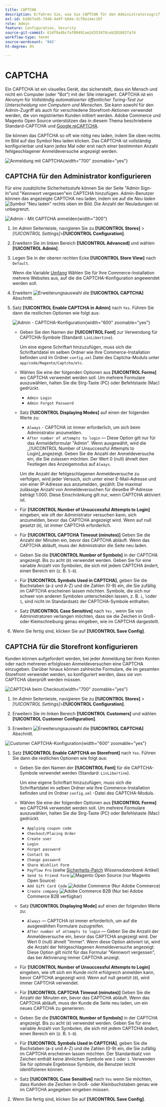 ```yaml
---
title: CAPTCHA
description: Erfahren Sie, wie Sie CAPTCHA für den Administratorzugriff und verschiedene Storefront-Aktionen konfigurieren, die von registrierten Kunden initiiert wurden.
exl-id: b2867ad5-7d48-4e9f-b84e-3cf0a14ec16f
role: Admin
feature: Configuration, Security
source-git-commit: 61df9a4bcfaf09491ae2d353478ceb281082fa74
workflow-type: tm+mt
source-wordcount: '942'
ht-degree: 0%

---
```


# CAPTCHA

Ein CAPTCHA ist ein visuelles Gerät, das sicherstellt, dass ein Mensch und nicht ein Computer (oder &quot;Bot&quot;) mit der Site interagiert. CAPTCHA ist ein Akronym für _Vollständig automatisierter öffentlicher Turing-Test zur Unterscheidung von Computern und Menschen_. Sie kann sowohl für den Admin-Zugriff als auch für verschiedene Storefront-Aktionen verwendet werden, die von registrierten Kunden initiiert werden. Adobe Commerce und Magento Open Source unterstützen das in diesem Thema beschriebene Standard-CAPTCHA und [Google reCAPTCHA](security-google-recaptcha.md).

Sie können das CAPTCHA so oft wie nötig neu laden, indem Sie oben rechts im Bild auf das Symbol Neu laden klicken. Das CAPTCHA ist vollständig konfigurierbar und kann jedes Mal oder erst nach einer bestimmten Anzahl fehlgeschlagener Anmeldeversuche angezeigt werden.

![Anmeldung mit CAPTCHA](./assets/customer-account-login-captcha.png){width="700" zoomable="yes"}

## CAPTCHA für den Administrator konfigurieren

Für eine zusätzliche Sicherheitsstufe können Sie der Seite &quot;Admin Sign-In&quot;und &quot;Kennwort vergessen&quot;ein CAPTCHA hinzufügen. Admin-Benutzer können das angezeigte CAPTCHA neu laden, indem sie auf die _Neu laden_ ![Symbol &quot;Neu laden&quot;](./assets/CAPTCHA-icon-reload.png) rechts oben im Bild. Die Anzahl der Neuladungen ist unbegrenzt.

![Admin - Mit CAPTCHA anmelden](./assets/security-captcha-admin.png){width="300"}

1. Im _Admin_ Seitenleiste, navigieren Sie zu **[!UICONTROL Stores]** > _[!UICONTROL Settings]_>**[!UICONTROL Configuration]**.

1. Erweitern Sie im linken Bereich **[!UICONTROL Advanced]** und wählen **[!UICONTROL Admin]**.

1. Legen Sie in der oberen rechten Ecke **[!UICONTROL Store View]** nach `Default`.

   Wenn die Variable [Umfang](../getting-started/websites-stores-views.md#scope-settings) Wählen Sie für Ihre Commerce-Installation mehrere Websites aus, auf die die CAPTCHA-Konfiguration angewendet werden soll.

1. Erweitern ![Erweiterungsauswahl](../assets/icon-display-expand.png) die **[!UICONTROL CAPTCHA]** Abschnitt.

1. Satz **[!UICONTROL Enable CAPTCHA in Admin]** nach `Yes`. Führen Sie dann die restlichen Optionen wie folgt aus:

   ![Admin - CAPTCHA-Konfiguration](../configuration-reference/advanced/assets/admin-captcha.png){width="600" zoomable="yes"}

   - Geben Sie den Namen der **[!UICONTROL Font]** zur Verwendung für CAPTCHA-Symbole (Standard: `LinLibertine`).

     Um eine eigene Schriftart hinzuzufügen, muss sich die Schriftartdatei im selben Ordner wie Ihre Commerce-Installation befinden und im Ordner `config.xml` Datei des Captcha-Moduls unter `app/code/Magento/Captcha/etc`.

   - Wählen Sie eine der folgenden Optionen aus **[!UICONTROL Forms]** wo CAPTCHA verwendet werden soll. Um mehrere Formulare auszuwählen, halten Sie die Strg-Taste (PC) oder Befehlstaste (Mac) gedrückt.

      - `Admin Login`
      - `Admin Forgot Password`

   - Satz **[!UICONTROL Displaying Modes]** auf einen der folgenden Werte zu:

      - `Always` - CAPTCHA ist immer erforderlich, um sich beim Administrator anzumelden.
      - `After number of attempts to login` — Diese Option gilt nur für das Anmeldeformular &quot;Admin&quot;. Wenn ausgewählt, wird die _[!UICONTROL Number of Unsuccessful Attempts to Login]_angezeigt. Geben Sie die Anzahl der Anmeldeversuche ein, die Sie zulassen möchten. Der Wert 0 (null) ähnelt dem Festlegen des Anzeigemodus auf `Always`.

     Um die Anzahl der fehlgeschlagenen Anmeldeversuche zu verfolgen, wird jeder Versuch, sich unter einer E-Mail-Adresse und von einer IP-Adresse aus anzumelden, gezählt. Die maximal zulässige Anzahl von Anmeldeversuchen für dieselbe IP-Adresse beträgt 1.000. Diese Einschränkung gilt nur, wenn CAPTCHA aktiviert ist.

   - Für **[!UICONTROL Number of Unsuccessful Attempts to Login]** eingeben, wie oft der Administrator versuchen kann, sich anzumelden, bevor das CAPTCHA angezeigt wird. Wenn auf null gesetzt (`0`), ist immer CAPTCHA erforderlich.

   - Für **[!UICONTROL CAPTCHA Timeout (minutes)]** Geben Sie die Anzahl der Minuten ein, bevor das CAPTCHA abläuft. Wenn das CAPTCHA abläuft, muss der Administrator die Seite neu laden.

   - Geben Sie die **[!UICONTROL Number of Symbols]** in der CAPTCHA angezeigt. Bis zu acht (`8`) verwendet werden. Geben Sie für eine variable Anzahl von Symbolen, die sich mit jedem CAPTCHA ändert, einen Bereich ein (z. B. `5-8`).

   - Für **[!UICONTROL Symbols Used in CAPTCHA]**, geben Sie die Buchstaben (a-z und A-Z) und die Zahlen (0-9) ein, die Sie zufällig im CAPTCHA erscheinen lassen möchten. Symbole, die sich nur schwer von anderen Symbolen unterscheiden lassen, z. B. `i`, `l`oder `1`, sind nicht im Standardsatz der CAPTCHA-Symbole enthalten.

   - Satz **[!UICONTROL Case Sensitive]** nach `Yes` , wenn Sie von Administratoren verlangen möchten, dass sie die Zeichen in Groß- oder Kleinschreibung genau eingeben, wie im CAPTCHA dargestellt.

1. Wenn Sie fertig sind, klicken Sie auf **[!UICONTROL Save Config]**.

## CAPTCHA für die Storefront konfigurieren

Kunden können aufgefordert werden, bei jeder Anmeldung bei ihren Konten oder nach mehreren erfolglosen Anmeldeversuchen eine CAPTCHA einzugeben. Darüber hinaus können zahlreiche Formulare, die im gesamten Storefront verwendet werden, so konfiguriert werden, dass sie von CAPTCHA überprüft werden müssen.

![CAPTCHA beim Checkout](./assets/storefront-checkout-payment-captcha.png){width="700" zoomable="yes"}

1. Im _Admin_ Seitenleiste, navigieren Sie zu **[!UICONTROL Stores]** > _[!UICONTROL Settings]_>**[!UICONTROL Configuration]**.

1. Erweitern Sie im linken Bereich **[!UICONTROL Customers]** und wählen **[!UICONTROL Customer Configuration]**.

1. Erweitern ![Erweiterungsauswahl](../assets/icon-display-expand.png) die **[!UICONTROL CAPTCHA]** Abschnitt.

![Customer CAPTCHA-Konfiguration](../configuration-reference/customers/assets/customer-configuration-captcha.png){width="600" zoomable="yes"}

1. Satz **[!UICONTROL Enable CAPTCHA on Storefront]** nach `Yes`. Führen Sie dann die restlichen Optionen wie folgt aus:

   - Geben Sie den Namen der **[!UICONTROL Font]** für die CAPTCHA-Symbole verwendet werden (Standard: `LinLibertine`).

     Um eine eigene Schriftart hinzuzufügen, muss sich die Schriftartdatei im selben Ordner wie Ihre Commerce-Installation befinden und im Ordner `config.xml` -Datei des CAPTCHA-Moduls.

   - Wählen Sie eine der folgenden Optionen aus **[!UICONTROL Forms]** wo CAPTCHA verwendet werden soll. Um mehrere Formulare auszuwählen, halten Sie die Strg-Taste (PC) oder Befehlstaste (Mac) gedrückt.

      - `Applying coupon code`
      - `Checkout/Placing Order`
      - `Create user`
      - `Login`
      - `Forgot password`
      - `Contact Us`
      - `Change password`
      - `Share Wishlist Form`
      - `Payflow Pro` (siehe [Sicherheits-Patch](https://experienceleague.adobe.com/docs/commerce-knowledge-base/kb/troubleshooting/payments/paypal-payflow-pro-active-carding-activity.html) _Wissensdatenbank_ Artikel)
      - `Send to Friend Form` ![Magento Open Source](../assets/open-source.svg) (nur Magento Open Source)
      - `Add Gift Card Code` ![Adobe Commerce](../assets/adobe-logo.svg) (Nur Adobe Commerce)
      - `Create company` ![Adobe Commerce B2B](../assets/b2b.svg) (Nur bei Adobe Commerce B2B verfügbar)

   - Satz **[!UICONTROL Displaying Mode]** auf einen der folgenden Werte zu:

      - `Always` — CAPTCHA ist immer erforderlich, um auf die ausgewählten Formulare zuzugreifen.
      - `After number of attempts to login` — Geben Sie die Anzahl der Anmeldeversuche ein, bevor das CAPTCHA angezeigt wird. Der Wert 0 (null) ähnelt &quot;Immer&quot;. Wenn diese Option aktiviert ist, wird die Anzahl der fehlgeschlagenen Anmeldeversuche angezeigt. Diese Option gilt nicht für das Formular &quot;Kennwort vergessen&quot;, das bei Aktivierung immer CAPTCHA anzeigt.

   - Für **[!UICONTROL Number of Unsuccessful Attempts to Login]** eingeben, wie oft sich ein Kunde nicht erfolgreich anmelden kann, bevor CAPTCHA angezeigt wird. Wenn auf null gesetzt (`0`), wird immer CAPTCHA verwendet.

   - Für **[!UICONTROL CAPTCHA Timeout (minutes)]** Geben Sie die Anzahl der Minuten ein, bevor das CAPTCHA abläuft. Wenn das CAPTCHA abläuft, muss der Kunde die Seite neu laden, um ein neues CAPTCHA zu generieren.

   - Geben Sie die **[!UICONTROL Number of Symbols]** in der CAPTCHA angezeigt. Bis zu acht (`8`) verwendet werden. Geben Sie für eine variable Anzahl von Symbolen, die sich mit jedem CAPTCHA ändert, einen Bereich ein (z. B. `5-8`).

   - Für **[!UICONTROL Symbols Used in CAPTCHA]**, geben Sie die Buchstaben (a-z und A-Z) und die Zahlen (0-9) ein, die Sie zufällig im CAPTCHA erscheinen lassen möchten. Der Standardsatz von Zeichen enthält keine ähnlichen Symbole wie `I` oder `1`. Verwenden Sie für optimale Ergebnisse Symbole, die Benutzer leicht identifizieren können.

   - Satz **[!UICONTROL Case Sensitive]** nach `Yes` wenn Sie möchten, dass Kunden die Zeichen in Groß- oder Kleinbuchstaben genau wie im CAPTCHA angegeben eingeben müssen.

1. Wenn Sie fertig sind, klicken Sie auf **[!UICONTROL Save Config]**.

